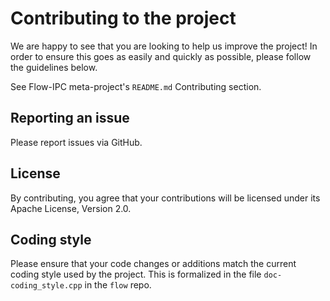 # Contributing to the project

We are happy to see that you are looking to help us improve the project!  In order to ensure this goes as
easily and quickly as possible, please follow the guidelines below.

See Flow-IPC meta-project's `README.md` Contributing section.

## Reporting an issue

Please report issues via GitHub.

## License

By contributing, you agree that your contributions will be licensed under its Apache License, Version
2.0.

## Coding style

Please ensure that your code changes or additions match the current coding style used by the project.
This is formalized in the file `doc-coding_style.cpp` in the `flow` repo.
